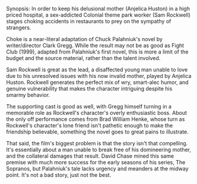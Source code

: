 Synopsis: In order to keep his delusional mother (Anjelica Huston) in a high priced hospital, a sex-addicted Colonial theme park worker (Sam Rockwell) stages choking accidents in restaurants to prey on the sympathy of strangers.

Choke is a near-literal adaptation of Chuck Palahniuk's novel by writer/director Clark Gregg. While the result may not be as good as Fight Club (1999), adapted from Palahniuk's first novel, this is more a limit of the budget and the source material, rather than the talent involved.

Sam Rockwell is great as the lead, a disaffected young man unable to love due to his unresolved issues with his now invalid mother, played by Anjelica Huston. Rockwell generates the perfect mix of wry, smart-alec humor, and genuine vulnerability that makes the character intriguing despite his smarmy behavior. 

The supporting cast is good as well, with Gregg himself turning in a memorable role as Rockwell's character's overly enthusiastic boss. About the only off performance comes from Brad William Henke, whose turn as Rockwell's character's lone friend isn't pathetic enough to make the friendship believable, something the novel goes to great pains to illustrate.

That said, the film's biggest problem is that the story isn't that compelling. It's essentially about a man unable to break free of his domineering mother, and the collateral damages that result. David Chase mined this same premise with much more success for the early seasons of his series, The Sopranos, but Palahniuk's tale lacks urgency and meanders at the midway point. It's not a bad story, just not the best.

